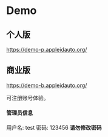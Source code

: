 # Demo

## 个人版

https://demo-p.appleidauto.org/

## 商业版

https://demo-b.appleidauto.org/

可注册账号体验。

#### 管理员信息

用户名: test
密码: 123456
**请勿修改密码**

